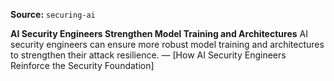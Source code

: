 **Source:** `securing-ai`

**AI Security Engineers Strengthen Model Training and Architectures**
AI security engineers can ensure more robust model training and architectures to strengthen their attack resilience. — [How AI Security Engineers Reinforce the Security Foundation]
